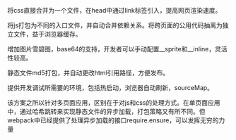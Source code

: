将css直接合并为一个文件，在head中通过link标签引入，提高网页渲染速度。

将js打包为不同的入口文件，并自动合并依赖关系。将跨页面的公用代码抽离为独立文件，益于浏览器缓存。

增加图片雪碧图，base64的支持，开发者可以手动配置__sprite和__inline，灵活性较高。

静态文件md5打包，并自动更改html引用路径，方便发布。

提供开发调试所需要的环境，包括热启动，浏览器自动刷新，sourceMap。

该方案之所以针对多页面应用，区别在于对js和css的处理方式。在单页面应用中，通过哈希跳转来实现静态文件的异步加载，打包策略又有所不同。但webpack中已经提供了处理异步加载的接口require.ensure，可以发挥无穷的力量
